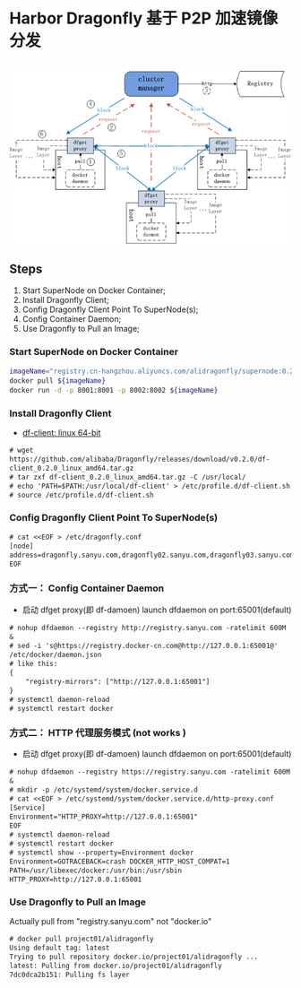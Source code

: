 # Harbor Dragonfly 基于 P2P 加速镜像分发
<br>
<div align="center">
    <img src="./img/dfget-combine-container.png" width="1024px">
    <br>
</div>

## Steps

1. Start SuperNode on Docker Container;
2. Install Dragonfly Client;
3. Config Dragonfly Client Point To SuperNode(s);
4. Config Container Daemon;
5. Use Dragonfly to Pull an Image;

### Start SuperNode on Docker Container

```bash
imageName="registry.cn-hangzhou.aliyuncs.com/alidragonfly/supernode:0.2.0"
docker pull ${imageName}
docker run -d -p 8001:8001 -p 8002:8002 ${imageName}
```

### Install Dragonfly Client
* [df-client: linux 64-bit](https://github.com/alibaba/Dragonfly/releases/download/v0.2.0/df-client_0.2.0_linux_amd64.tar.gz)
```
# wget https://github.com/alibaba/Dragonfly/releases/download/v0.2.0/df-client_0.2.0_linux_amd64.tar.gz
# tar zxf df-client_0.2.0_linux_amd64.tar.gz -C /usr/local/
# echo 'PATH=$PATH:/usr/local/df-client' > /etc/profile.d/df-client.sh
# source /etc/profile.d/df-client.sh
```
### Config Dragonfly Client Point To SuperNode(s)
```
# cat <<EOF > /etc/dragonfly.conf 
[node]
address=dragonfly.sanyu.com,dragonfly02.sanyu.com,dragonfly03.sanyu.com
EOF
```

### 方式一： Config Container Daemon
* 启动 dfget proxy(即 df-damoen)  launch dfdaemon on port:65001(default)
```
# nohup dfdaemon --registry http://registry.sanyu.com -ratelimit 600M &
# sed -i 's@https://registry.docker-cn.com@http://127.0.0.1:65001@' /etc/docker/daemon.json
# like this:
{
    "registry-mirrors": ["http://127.0.0.1:65001"]
}
# systemctl daemon-reload
# systemctl restart docker
```

### 方式二： HTTP 代理服务模式 (not works )
* 启动 dfget proxy(即 df-damoen)  launch dfdaemon on port:65001(default)
```
# nohup dfdaemon --registry https://registry.sanyu.com -ratelimit 600M &
# mkdir -p /etc/systemd/system/docker.service.d
# cat <<EOF > /etc/systemd/system/docker.service.d/http-proxy.conf 
[Service]
Environment="HTTP_PROXY=http://127.0.0.1:65001"
EOF
# systemctl daemon-reload
# systemctl restart docker
# systemctl show --property=Environment docker
Environment=GOTRACEBACK=crash DOCKER_HTTP_HOST_COMPAT=1 PATH=/usr/libexec/docker:/usr/bin:/usr/sbin HTTP_PROXY=http://127.0.0.1:65001
```

### Use Dragonfly to Pull an Image
Actually  pull from "registry.sanyu.com" not "docker.io"
```
# docker pull project01/alidragonfly
Using default tag: latest
Trying to pull repository docker.io/project01/alidragonfly ... 
latest: Pulling from docker.io/project01/alidragonfly
7dc0dca2b151: Pulling fs layer 
```
